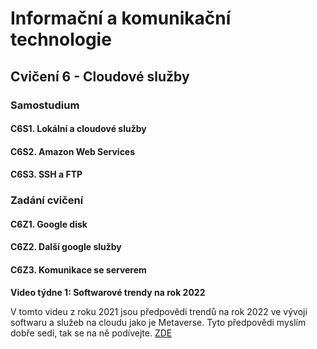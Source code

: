 # Informační a komunikační technologie

## Cvičení 6 - Cloudové služby

### Samostudium

#### C6S1. Lokální a cloudové služby

#### C6S2. Amazon Web Services

#### C6S3. SSH a FTP

### Zadání cvičení

#### C6Z1. Google disk

#### C6Z2. Další google služby

#### C6Z3. Komunikace se serverem

**Video týdne 1: Softwarové trendy na rok 2022**

V tomto videu z roku 2021 jsou předpovědi trendů na rok 2022 ve vývoji softwaru a služeb na cloudu jako je Metaverse. Tyto předpovědi myslím dobře sedí, tak se na ně podívejte. [ZDE](https://www.youtube.com/watch?v=LOpFYMPXqE4)